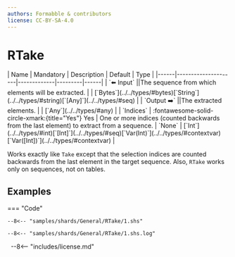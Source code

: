 ```yaml
---
authors: Formabble & contributors
license: CC-BY-SA-4.0
---
```



# RTake

<div class="sh-parameters" markdown="1">
| Name | Mandatory | Description | Default | Type |
|------|---------------------|-------------|---------|------|
| `⬅️ Input` ||The sequence from which elements will be extracted. | | [`Bytes`](../../types/#bytes)[`String`](../../types/#string)[`[Any]`](../../types/#seq) |
| `Output ➡️` ||The extracted elements. | | [`Any`](../../types/#any) |
| `Indices` | :fontawesome-solid-circle-xmark:{title="Yes"} Yes  | One or more indices (counted backwards from the last element) to extract from a sequence. | `None` | [`Int`](../../types/#int)[`[Int]`](../../types/#seq)[`Var(Int)`](../../types/#contextvar)[`Var([Int])`](../../types/#contextvar) |

</div>

Works exactly like `Take` except that the selection indices are counted backwards from the last element in the target sequence. Also, `RTake` works only on sequences, not on tables.

## Examples

=== "Code"

  ```x86asm linenums="1"
  --8<-- "samples/shards/General/RTake/1.shs"
  ```

  ```
  --8<-- "samples/shards/General/RTake/1.shs.log"
  ```
&nbsp;
--8<-- "includes/license.md"

